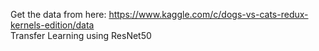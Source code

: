 Get the data from here: https://www.kaggle.com/c/dogs-vs-cats-redux-kernels-edition/data  
Transfer Learning using ResNet50

